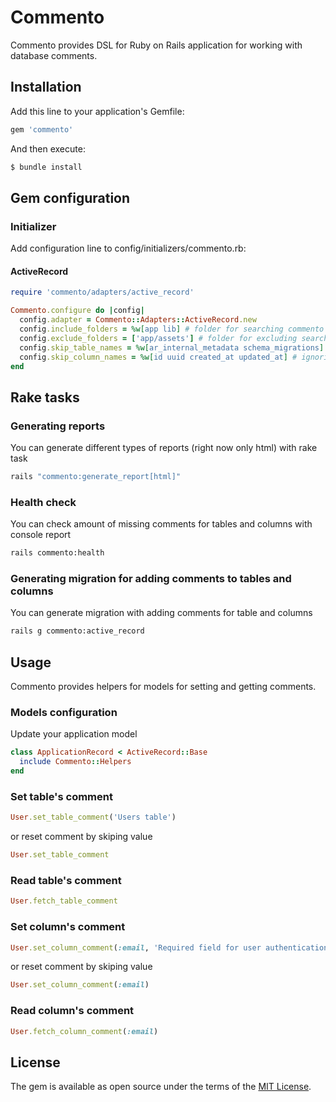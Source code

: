 # Commento

Commento provides DSL for Ruby on Rails application for working with database comments.

## Installation

Add this line to your application's Gemfile:
```ruby
gem 'commento'
```

And then execute:
```bash
$ bundle install
```

## Gem configuration

### Initializer

Add configuration line to config/initializers/commento.rb:

#### ActiveRecord

```ruby
require 'commento/adapters/active_record'

Commento.configure do |config|
  config.adapter = Commento::Adapters::ActiveRecord.new
  config.include_folders = %w[app lib] # folder for searching commento comments
  config.exclude_folders = ['app/assets'] # folder for excluding searching commento comments
  config.skip_table_names = %w[ar_internal_metadata schema_migrations] # ignoring tables
  config.skip_column_names = %w[id uuid created_at updated_at] # ignoring columns
end
```

## Rake tasks

### Generating reports

You can generate different types of reports (right now only html) with rake task

```bash
rails "commento:generate_report[html]"
```

### Health check

You can check amount of missing comments for tables and columns with console report

```bash
rails commento:health
```

### Generating migration for adding comments to tables and columns

You can generate migration with adding comments for table and columns

```bash
rails g commento:active_record
```

## Usage

Commento provides helpers for models for setting and getting comments.

### Models configuration

Update your application model

```ruby
class ApplicationRecord < ActiveRecord::Base
  include Commento::Helpers
end
```

### Set table's comment

```ruby
User.set_table_comment('Users table')
```

or reset comment by skiping value
```ruby
User.set_table_comment
```

### Read table's comment

```ruby
User.fetch_table_comment
```

### Set column's comment

```ruby
User.set_column_comment(:email, 'Required field for user authentication')
```

or reset comment by skiping value
```ruby
User.set_column_comment(:email)
```

### Read column's comment

```ruby
User.fetch_column_comment(:email)
```

## License
The gem is available as open source under the terms of the [MIT License](https://opensource.org/licenses/MIT).
